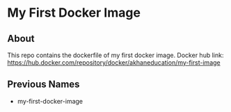 # My First Docker Image
## About
This repo contains the dockerfile of my first docker image.
Docker hub link: https://hub.docker.com/repository/docker/akhaneducation/my-first-image
## Previous Names
- my-first-docker-image
